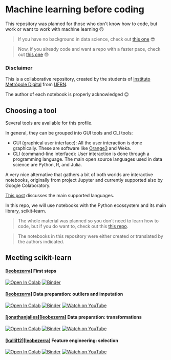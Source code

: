 # Machine learning before coding

This repository was planned for those who don't know how to code, but work or want to work with machine learning 🙃

> If you have no background in data science, check out [this one](https://github.com/leobezerra/pandas-zero) 😎

> Now, if you already code and want a repo with a faster pace, check out [this one](https://github.com/ivanovitchm/IMD1101_Machine_Learning) 😎

### Disclaimer

This is a collaborative repository, created by the students of [Instituto Metrópole Digital](imd.ufrn.br) from [UFRN](ufrn.br).

The author of each notebook is properly acknowledged 😉 

## Choosing a tool

Several tools are available for this profile.

In general, they can be grouped into GUI tools and CLI tools:
- GUI (graphical user interface): All the user interaction is done graphically. These are software like [Orange3](https://orange.biolab.si) and Weka. 
- CLI (command-line interface): User interaction is done through a programming language. The main open source languages used in data science are Python, R, and Julia.

A very nice alternative that gathers a bit of both worlds are interactive notebooks, originally from project Jupyter and currently supported also by Google Colaboratory.

[This post](https://medium.com/@leobezerra_90682/python-r-messi-and-cristiano-d2b5278dbd5a) discusses the main supported languages.

In this repo, we will use notebooks with the Python ecossystem and its main library, scikit-learn.

> The whole material was planned so you don't need to learn how to code, but if you do want to, check out this [this repo](https://github.com/leobezerra/python-zero).

> The notebooks in this repository were either created or translated by the authors indicated.

## Meeting scikit-learn

#### [[leobezerra]](https://github.com/leobezerra) First steps
[![Open In Colab](https://colab.research.google.com/assets/colab-badge.svg)](https://colab.research.google.com/github/leobezerra/scikit-zero/blob/master/en/notebooks/First_steps.ipynb)
[![Binder](https://mybinder.org/badge_logo.svg)](https://mybinder.org/v2/gh/leobezerra/scikit-zero/master/)

#### [[leobezerra]](https://github.com/leobezerra) Data preparation: outliers and imputation
[![Open In Colab](https://colab.research.google.com/assets/colab-badge.svg)](https://colab.research.google.com/github/leobezerra/scikit-zero/blob/master/en/notebooks/Outliers_and_imputation.ipynb)
[![Binder](https://mybinder.org/badge_logo.svg)](https://mybinder.org/v2/gh/leobezerra/scikit-zero/master/)
[![Watch on YouTube](https://img.shields.io/badge/Watch%20on-YouTube-red.svg)](https://youtu.be/Fqk3sdeAXMo)

#### [[jonathanjalles]](https://github.com/jonathanjalles)[[leobezerra]](https://github.com/leobezerra) Data preparation: transformations
[![Open In Colab](https://colab.research.google.com/assets/colab-badge.svg)](https://colab.research.google.com/github/leobezerra/scikit-zero/blob/master/en/notebooks/Data_transformation.ipynb)
[![Binder](https://mybinder.org/badge_logo.svg)](https://mybinder.org/v2/gh/leobezerra/scikit-zero/master/)
[![Watch on YouTube](https://img.shields.io/badge/Watch%20on-YouTube-red.svg)](https://youtu.be/-XKCV3V26i4)

#### [[kallil12]](https://github.com/kallil12)[[leobezerra]](https://github.com/leobezerra) Feature engineering: selection
[![Open In Colab](https://colab.research.google.com/assets/colab-badge.svg)](https://colab.research.google.com/github/leobezerra/scikit-zero/blob/master/en/notebooks/Feature_selection.ipynb)
[![Binder](https://mybinder.org/badge_logo.svg)](https://mybinder.org/v2/gh/leobezerra/scikit-zero/master/)
[![Watch on YouTube](https://img.shields.io/badge/Watch%20on-YouTube-red.svg)](https://youtu.be/D-SRERibbiU)

<!--

#### [[jonathanjalles]](https://github.com/jonathanjalles)[[leobezerra]](https://github.com/leobezerra) First steps
[![Open In Colab](https://colab.research.google.com/assets/colab-badge.svg)](https://colab.research.google.com/github/leobezerra/pandas-zero/blob/master/en/notebooks/First_steps.ipynb)
[![Binder](https://mybinder.org/badge_logo.svg)](https://mybinder.org/v2/gh/leobezerra/pandas-zero/master/)

#### [[natanlimas]](https://github.com/natanlimas)[[babschlott]](https://github.com/babschlott) Dataframes as databases
[![Open In Colab](https://colab.research.google.com/assets/colab-badge.svg)](https://colab.research.google.com/github/leobezerra/pandas-zero/blob/master/en/notebooks/DataframeDB.ipynb)
[![Binder](https://mybinder.org/badge_logo.svg)](https://mybinder.org/v2/gh/leobezerra/pandas-zero/master/)

#### [[kallil12]](https://github.com/kallil12)[[eBetcel]](https://github.com/eBetcel) Data analysis and presentation
[![Open In Colab](https://colab.research.google.com/assets/colab-badge.svg)](https://colab.research.google.com/github/leobezerra/pandas-zero/blob/master/en/notebooks/Visualization.ipynb)
[![Binder](https://mybinder.org/badge_logo.svg)](https://mybinder.org/v2/gh/leobezerra/pandas-zero/master/)

#### [[mildo]](https://github.com/mildo)[[isaacgdo]](https://github.com/isaacgdo) Extraction, transformation and load (ETL)
[![Open In Colab](https://colab.research.google.com/assets/colab-badge.svg)](https://colab.research.google.com/github/leobezerra/pandas-zero/blob/master/en/notebooks/ETL.ipynb)
[![Binder](https://mybinder.org/badge_logo.svg)](https://mybinder.org/v2/gh/leobezerra/pandas-zero/master/)

-->
